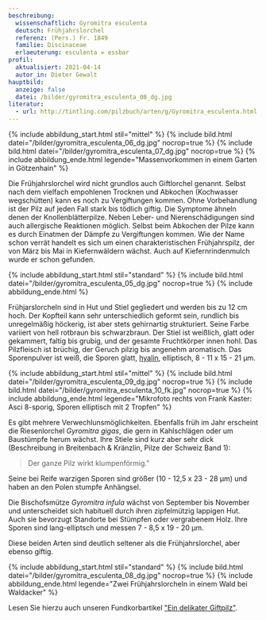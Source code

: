 ```yaml
---
beschreibung:
  wissenschaftlich: Gyromitra esculenta
  deutsch: Frühjahrslorchel
  referenz: (Pers.) Fr. 1849
  familie: Discinaceae
  erlaeuterung: esculenta = essbar
profil:
  aktualisiert: 2021-04-14
  autor_in: Dieter Gewalt
hauptbild:
  anzeige: false
  datei: /bilder/gyromitra_esculenta_08_dg.jpg
literatur:
  - url: http://tintling.com/pilzbuch/arten/g/Gyromitra_esculenta.html
---
```

{% include abbildung_start.html stil="mittel" %}
{% include bild.html datei="/bilder/gyromitra_esculenta_06_dg.jpg" nocrop=true %}
{% include bild.html datei="/bilder/gyromitra_esculenta_07_dg.jpg" nocrop=true %}
{% include abbildung_ende.html legende="Massenvorkommen in einem Garten in Götzenhain" %}

Die Frühjahrslorchel wird nicht grundlos auch Giftlorchel genannt. Selbst nach dem vielfach empohlenen Trocknen und Abkochen (Kochwasser wegschütten) kann es noch zu Vergiftungen kommen. Ohne Vorbehandlung ist der Pilz auf jeden Fall stark bis tödlich giftig. Die Symptome ähneln denen der Knollenblätterpilze. Neben Leber- und Nierenschädigungen sind auch allergische Reaktionen möglich. Selbst beim Abkochen der Pilze kann es durch Einatmen der Dämpfe zu Vergiftungen kommen. Wie der Name schon verrät handelt es sich um einen charakteristischen Frühjahrspilz, der von März bis Mai in Kiefernwäldern wächst. Auch auf Kiefernrindenmulch wurde er schon gefunden.

{% include abbildung_start.html stil="standard" %}
{% include bild.html datei="/bilder/gyromitra_esculenta_05_dg.jpg" nocrop=true %}
{% include abbildung_ende.html %}

Frühjarslorcheln sind in Hut und Stiel gegliedert und werden bis zu 12 cm hoch. Der Kopfteil kann sehr unterschiedlich geformt sein, rundlich bis unregelmäßig höckerig, ist aber stets gehirnartig strukturiert. Seine Farbe variiert von hell rotbraun bis schwarzbraun. Der Stiel ist weißlich, glatt oder gekammert, faltig bis grubig, und der gesamte Fruchtkörper innen hohl. Das Pilzfleisch ist brüchig, der Geruch pilzig bis angenehm aromatisch. Das Sporenpulver ist weiß, die Sporen glatt, [hyalin](hyalin "Glossar"), elliptisch, 8 - 11 x 15 - 21 µm.

{% include abbildung_start.html stil="mittel" %}
{% include bild.html datei="/bilder/gyromitra_esculenta_09_dg.jpg" nocrop=true %}
{% include bild.html datei="/bilder/gyromitra_esculenta_10_fk.jpg" nocrop=true %}
{% include abbildung_ende.html legende="Mikrofoto rechts von Frank Kaster: Asci 8-sporig, Sporen elliptisch mit 2 Tropfen" %}

Es gibt mehrere Verwechlunsmöglichkeiten. Ebenfalls früh im Jahr erscheint die Riesenlorchel *Gyromitra gigas*, die gern in Kahlschlägen oder um Baustümpfe herum wächst. Ihre Stiele sind kurz aber sehr dick (Beschreibung in Breitenbach & Kränzlin, Pilze der Schweiz Band 1):

> Der ganze Pilz wirkt klumpenförmig." 

Seine bei Reife warzigen Sporen sind größer (10 - 12,5 x 23 - 28 µm) und haben an den Polen stumpfe Anhängsel.  

Die Bischofsmütze *Gyromitra infula* wächst von September bis November und unterscheidet sich habituell durch ihren zipfelmützig lappigen Hut. Auch sie bevorzugt Standorte bei Stümpfen oder vergrabenem Holz. Ihre Sporen sind lang-elliptsch und messen 7 - 8,5 x 19 - 20 µm.

Diese beiden Arten sind deutlich seltener als die Frühjahrslorchel, aber ebenso giftig.

{% include abbildung_start.html stil="standard" %}
{% include bild.html datei="/bilder/gyromitra_esculenta_08_dg.jpg" nocrop=true %}
{% include abbildung_ende.html legende="Zwei Frühjahrslorcheln in einem Wald bei Waldacker" %}

Lesen Sie hierzu auch unseren Fundkorbartikel ["Ein delikater Giftpilz"](/artikel/ein-delikater-giftpilz.html).
